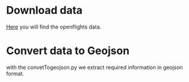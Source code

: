
# Download data
[Here](https://openflights.org/data.html) you will find the openflights data.
# Convert data to Geojson 
with the convetTogeojson.py we extract required information in geojson format.
